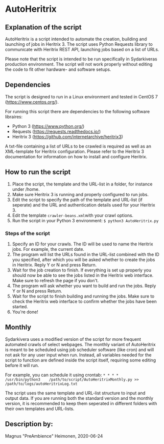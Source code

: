 <!--- State the text needed in the fields marked with [explanatory on what] if not needed remove the text. 
Feel free to use more mark down for formatting the text-->
# AutoHeritrix

## Explanation of the script
AutoHeritrix is a script intended to automate the creation, building and launching of jobs in Heritrix 3.
The script uses Python Requests library to communicate with Heritrix REST API, launching jobs based on a list of URLs.

Please note that the script is intended to be run specifically in Sydarkiveras production environment. The script will not work properly without editing the code to fit other hardware- and software setups.

## Dependencies
The script is designed to run in a Linux environment and tested in CentOS 7 (https://www.centos.org/).

For running this script there are dependencies to the following software libraires:

-	Python 3 (https://www.python.org/)
-	Requests (https://requests.readthedocs.io/)
- Heritrix 3 (https://github.com/internetarchive/heritrix3)

A txt-file containing a list of URLs to be crawled is required as well as an XML-template for Heritrix configuration.
Please refer to the Heritrix 3 documentation for information on how to install and configure Heritrix.
 
## How to run the script
1.  Place the script, the template and the URL-list in a folder, for instance under /home.
2.  Make sure Heritrix 3 is running and properly configured to run jobs.
3.  Edit the script to specify the path of the template and URL-list (if seperate) and the URL and authentication details used for your Heritrix 3.
4.  Edit the template ```crawler-beans.xml```with your crawl options.
4.  Run the script in your Python 3 environment: ```$ python3 AutoHeritrix.py```

### Steps of the script
1.  Specify an ID for your crawls. The ID will be used to name the Heritrix jobs. For example, the current date.
2.  The program will list the URLs found in the URL-list combined with the ID you specified, after which you will be asked whether to create the jobs in Heritrix. Reply Y or N and press Return.
3.  Wait for the job creation to finish. If everything is set up properly you should now be able to see the jobs listed in the Heritrix web interface. Make sure to refresh the page if you don't. 
4.  The program will ask whether you want to build and run the jobs. Reply Y or N and press Return.
5.  Wait for the script to finish building and running the jobs. Make sure to check the Heritrix web interface to confirm whether the jobs have been started.
6. You're done!

## Monthly
Sydarkivera uses a modified version of the script for more frequent automated crawls of select webpages.
The monthly variant of AutoHeritrix is meant to be scheduled using job scheduler software (like cron) and will not ask for any user input when run.
Instead, all variables needed for the script to function are defined inside the script itself, requiring some editing before it will run.

For example, you can schedule it using crontab: ```* * * *    /usr/bin/python3    /path/to/script/AutoHeritrixMonthly.py >> /path/to/logs/autoHeritrixLog.txt```

The script uses the same template and URL-list structure to input and output data. If you are running both the standard version and the monthly version, it is recommended to keep them seperated in different folders with their own templates and URL-lists.

## Description by:
Magnus "PreAmbience" Heimonen, 2020-06-24
